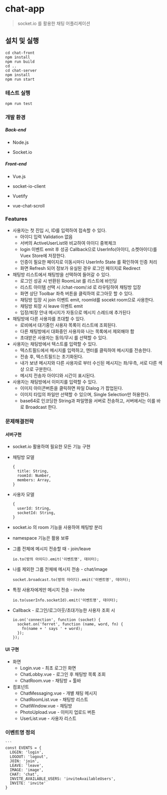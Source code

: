 # chat-app

>  socket.io 를 활용한 채팅 어플리케이션



## 설치 및 실행

```
cd chat-front
npm install
npm run build
cd ..
cd chat-server
npm install
npm run start
```

### 테스트 실행

```
npm run test
```

### 

### 개발 환경

##### Back-end

- Node.js

- Socket.io

##### Front-end

- Vue.js

- socket-io-client

- Vuetify

- vue-chat-scroll



### Features

- 사용자는 첫 진입 시, ID를 입력하여 접속할 수 있다.
  - 아이디 입력 Validation 없음
  - 서버의 ActiveUserList와 비교하여 아이디 중복체크
  - login 이벤트 emit 후 성공 Callback으로 UserInfo(아이디, 소켓아이디)를 Vuex Store에 저장한다.
  - 인증이 필요한 페이지로 이동시마다 UserInfo State 를 확인하여 인증 처리
  - 화면 Refresh 되어 정보가 유실된 경우 로그인 페이지로 Redirect
- 채팅방 리스트에서 채팅방을 선택하여 들어갈 수 있다.
  - 로그인 성공 시 반환된 RoomList 를 리스트에 바인딩
  - 리스트 아이템 선택 시 /chat-room/:id 로 라우팅하여 채팅방 입장
  - 화면 상단 Toolbar 좌측 버튼을 클릭하여 로그아웃 할 수 있다.
  - 채팅방 입장 시 join 이벤트 emit, roomId를 socekt room으로 사용한다.
  - 채팅방 퇴장 시 leave 이벤트 emit
  - 입장/퇴장 안내 메시지가 자동으로 메시지 스레드에 추가된다
- 채팅방에 다른 사용자를 초대할 수 있다.
  - 로비에서 대기중인 사용자 목록이 리스트에 조회된다.
  - 다른 채팅방에서 대화중인 사용자와 나는 목록에서 제외해야 함
  - 초대받은 사용자는 동의/무시 를 선택할 수 있다.
- 사용자는 채팅방에서 텍스트를 입력할 수 있다.
  - 텍스트필드에서 메시지를 입력하고, 엔터를 클릭하여 메시지를 전송한다.
  - 전송 후, 텍스트필드는 초기화된다.
  - 내가 보낸 메시지와 다른 사용자로 부터 수신된 메시지는 좌/우측, 서로 다른 색상 으로 구분한다.
  - 메시지 전송자 아이디와 시간이 표시된다.
- 사용자는 채팅방에서 이미지를 입력할 수 있다.
  - 이미지 아이콘버튼을 클릭하면 파일 Dialog 가 팝업된다.
  - 이미지 타입의 파일만 선택할 수 있으며, Single Selection만 허용한다.
  - base64로 인코딩한 String과 파일명을 서버로 전송하고, 서버에서는 이를 바로 Broadcast 한다.

 

### 문제해결전략

#### 서버구현

- socket.io 활용하여 필요한 모든 기능 구현

- 채팅방 모델
  ```
  {
    title: String,
    roomId: Number,
    members: Array,
  }  
  ```
- 사용자 모델
  ```
  {
    userId: String,
    socketId: String,
  }
  ```
  
- socket.io 의 room 기능을 사용하여 채팅방 분리

- namespace 기능은 활용 보류

- 그룹 전체에 메시지 전송할 때 - join/leave

  ```
  io.to(방의 아이디).emit('이벤트명', 데이터);
  ```

- 나를 제외한 그룹 전체에 메시지 전송 - chat/image

  ```
  socket.broadcast.to(방의 아이디).emit('이벤트명', 데이터);
  ```

- 특정 사용자에게만 메시지 전송 - invite

  ```
  io.to(userInfo.socketId).emit('이벤트명', 데이터);
  ```

- Callback - 로그인/로그아웃/초대가능한 사용자 조회 시 

  ```
  io.on('connection', function (socket) {
    socket.on('ferret', function (name, word, fn) {
      fn(name + ' says ' + word);
    });
  });
  ```


#### UI 구현

- 화면
  - Login.vue - 최초 로그인 화면
  - ChatLobby.vue - 로그인 후 채팅방 목록 조회
  - ChatRoom.vue - 채팅방 + 툴바
- 컴포넌트
  - ChatMessaging.vue - 개별 채팅 메시지
  - ChatRoomList.vue - 채팅방 리스트
  - ChatWindow.vue - 채팅방 
  - PhotoUpload.vue - 이미지 업로드 버튼
  - UserList.vue - 사용자 리스트 


### 이벤트명 정의
    ```
    const EVENTS = {
      LOGIN: 'login',
      LOGOUT: 'logout',
      JOIN: 'join',
      LEAVE: 'leave',
      IMAGE: 'image',
      CHAT: 'chat',
      INVITE_AVAILABLE_USERS: 'inviteAvailableUsers',
      INVITE: 'invite'
    } 
  ```
  
  
